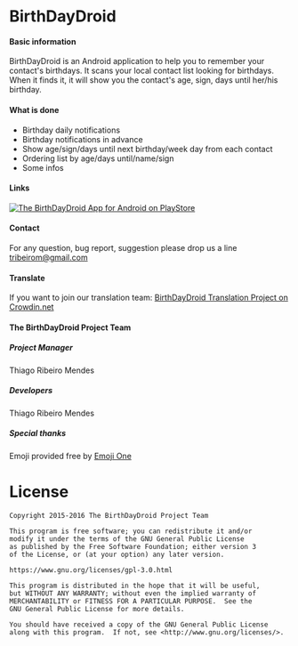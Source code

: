 # BirthDayDroid

#### Basic information

BirthDayDroid is an Android application to help you to remember your contact's birthdays. It scans your local contact list looking for birthdays. When it finds it, it will show you the contact's age, sign, days until her/his birthday.

#### What is done

  * Birthday daily notifications
  * Birthday notifications in advance
  * Show age/sign/days until next birthday/week day from each contact
  * Ordering list by age/days until/name/sign
  * Some infos

#### Links

[![The BirthDayDroid App for Android on PlayStore](https://developer.android.com/images/brand/en_app_rgb_wo_60.png)](https://play.google.com/store/apps/details?id=com.tmendes.birthdaydroid)

#### Contact

For any question, bug report, suggestion please drop us a line
[tribeirom@gmail.com](mailto:tribeirom@gmail.com)

#### Translate

If you want to join our translation team: [BirthDayDroid Translation Project on
Crowdin.net](https://crowdin.com/project/birthdaydroid)

#### The BirthDayDroid Project Team

##### Project Manager

Thiago Ribeiro Mendes

##### Developers

Thiago Ribeiro Mendes<br/>

##### Special thanks

Emoji provided free by [Emoji One](http://emojione.com/)

# License

    Copyright 2015-2016 The BirthDayDroid Project Team

    This program is free software; you can redistribute it and/or
    modify it under the terms of the GNU General Public License
    as published by the Free Software Foundation; either version 3
    of the License, or (at your option) any later version.

    https://www.gnu.org/licenses/gpl-3.0.html

    This program is distributed in the hope that it will be useful,
    but WITHOUT ANY WARRANTY; without even the implied warranty of
    MERCHANTABILITY or FITNESS FOR A PARTICULAR PURPOSE.  See the
    GNU General Public License for more details.
 
    You should have received a copy of the GNU General Public License
    along with this program.  If not, see <http://www.gnu.org/licenses/>.
    

